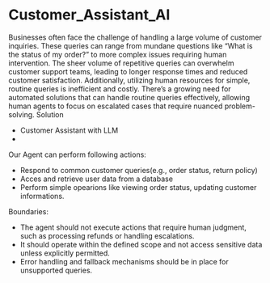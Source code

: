 # Customer_Assistant_AI
Businesses often face the challenge of handling a large volume of customer inquiries. These queries can range from mundane questions like “What is the status of my order?” to more complex issues requiring human intervention. The sheer volume of repetitive queries can overwhelm customer support teams, leading to longer response times and reduced customer satisfaction. Additionally, utilizing human resources for simple, routine queries is inefficient and costly. There’s a growing need for automated solutions that can handle routine queries effectively, allowing human agents to focus on escalated cases that require nuanced problem-solving.
Solution
- Customer Assistant with LLM
- 
Our Agent can perform following actions:

- Respond to common customer queries(e.g., order status, return policy)
- Acces and retrieve user data from a database
- Perform simple opearions like viewing order status, updating customer informations.
  
Boundaries:

- The agent should not execute actions that require human judgment, such as processing refunds or handling escalations.
- It should operate within the defined scope and not access sensitive data unless explicitly permitted.
- Error handling and fallback mechanisms should be in place for unsupported queries.

